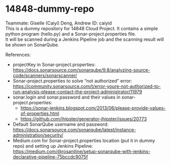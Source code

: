 # 14848-dummy-repo
Teammate: Giselle (Caiyi) Deng, Andrew ID: caiyid </br>
This is a dummy repository for 14848 Cloud Project. It contains a simple python program (hello.py) and a Sonar-project.properties file. </br>
It will be scanned during a Jenkins Pipeline job and the scanning result will be shown on SonarQube. </br>

References:
- projectKey in Sonar-project.properties: https://docs.sonarsource.com/sonarqube/9.8/analyzing-source-code/scanners/sonarscanner/
- Sonar-project.properties to solve “not authorized” error: https://community.sonarsource.com/t/error-youre-not-authorized-to-run-analysis-please-contact-the-project-administrator/11979
- sonar.login and sonar.password and their values in sonar-project.properties: 
  - https://sonar-jenkins.blogspot.com/2013/06/please-provide-values-of-properties.html
  - https://github.com/jhipster/generator-jhipster/issues/20773
- Default SonarQube username and password: https://docs.sonarsource.com/sonarqube/latest/instance-administration/security/
- Medium.com for Sonar-project.properties location (put it in dummy repo) and setting up Jenkins Pipeline: https://medium.com/@rosaniline/setup-sonarqube-with-jenkins-declarative-pipeline-75bccdc9075f

